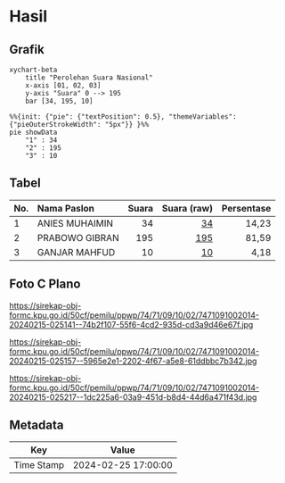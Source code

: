 # Hasil

## Grafik

```mermaid
xychart-beta
    title "Perolehan Suara Nasional"
    x-axis [01, 02, 03]
    y-axis "Suara" 0 --> 195
    bar [34, 195, 10]
```

```mermaid
%%{init: {"pie": {"textPosition": 0.5}, "themeVariables": {"pieOuterStrokeWidth": "5px"}} }%%
pie showData
    "1" : 34
    "2" : 195
    "3" : 10
```

## Tabel

| No. | Nama Paslon    | Suara | Suara (raw) | Persentase |
|:--- |:-------------- | -----:| -----------:| ----------:|
| 1   | ANIES MUHAIMIN | 34    | [34][p-1]   | 14,23      |
| 2   | PRABOWO GIBRAN | 195   | [195][p-2]  | 81,59      |
| 3   | GANJAR MAHFUD  | 10    | [10][p-3]   | 4,18       |


[p-1]: https://github.com/gigit-pemilu/pemilu-2024/blob/main/pilpres/hitung-suara/sub/74-sulawesi-tenggara/sub/71-kota-kendari/sub/09-puuwatu/sub/1002-watulondo/sub/014-tps/sub/paslon-1.txt
[p-2]: https://github.com/gigit-pemilu/pemilu-2024/blob/main/pilpres/hitung-suara/sub/74-sulawesi-tenggara/sub/71-kota-kendari/sub/09-puuwatu/sub/1002-watulondo/sub/014-tps/sub/paslon-2.txt
[p-3]: https://github.com/gigit-pemilu/pemilu-2024/blob/main/pilpres/hitung-suara/sub/74-sulawesi-tenggara/sub/71-kota-kendari/sub/09-puuwatu/sub/1002-watulondo/sub/014-tps/sub/paslon-3.txt

## Foto C Plano

https://sirekap-obj-formc.kpu.go.id/50cf/pemilu/ppwp/74/71/09/10/02/7471091002014-20240215-025141--74b2f107-55f6-4cd2-935d-cd3a9d46e67f.jpg

https://sirekap-obj-formc.kpu.go.id/50cf/pemilu/ppwp/74/71/09/10/02/7471091002014-20240215-025157--5965e2e1-2202-4f67-a5e8-61ddbbc7b342.jpg

https://sirekap-obj-formc.kpu.go.id/50cf/pemilu/ppwp/74/71/09/10/02/7471091002014-20240215-025217--1dc225a6-03a9-451d-b8d4-44d6a471f43d.jpg


## Metadata

| Key        | Value               |
| ---------- | ------------------- |
| Time Stamp | 2024-02-25 17:00:00 |



